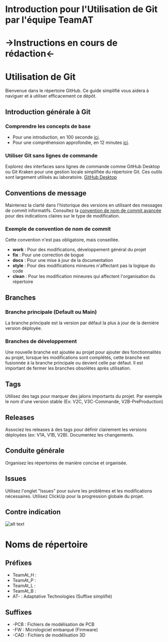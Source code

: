 # Introduction pour l'Utilisation de Git par l'équipe TeamAT
# ->Instructions en cours de rédaction<-

# Utilisation de Git

Bienvenue dans le répertoire GitHub. Ce guide simplifié vous aidera à naviguer et à utiliser efficacement ce dépôt.

## Introduction générale à Git
### Comprendre les concepts de base
- Pour une introduction, en 100 seconde [ici](https://www.youtube.com/watch?v=hwP7WQkmECE).
- Pour une compréhension approfondie, en 12 minutes [ici](https://www.youtube.com/watch?v=HkdAHXoRtos).

### Utiliser Git sans lignes de commande
Explorez des interfaces sans lignes de commande comme GitHub Desktop ou Git Kraken pour une gestion locale simplifiée du répertoire Git. Ces outils sont largement utilisés au laboratoire. [GitHub Desktop](https://desktop.github.com/)


## Conventions de message

Maintenez la clarté dans l'historique des versions en utilisant des messages de commit informatifs. Consultez la [convention de nom de commit avancée](https://cbea.ms/git-commit/) pour des indications claires sur le type de modification.

### Exemple de convention de nom de commit
Cette convention n'est pas obligatoire, mais conseillée.
- **work** : Pour des modifications, développement général du projet
- **fix** : Pour une correction de bogue
- **docs** : Pour une mise à jour de la documentation
- **style** : Pour des modifications mineures n'affectant pas la logique du code
- **clean** : Pour les modification mineures qui affectent l'organisation du répertoire

## Branches

### Branche principale (Default ou Main)

La branche principale est la version par défaut la plus à jour de la dernière version déployée.

### Branches de développement
Une nouvelle branche est ajoutée au projet pour ajouter des fonctionnalités au projet, lorsque les modifications sont complétés, cette branche est fusionnée à la branche principale ou devient celle par défaut.
Il est important de fermer les branches obsolètes après utilisation.

## Tags

Utilisez des tags pour marquer des jalons importants du projet. Par exemple le nom d'une version stable (Ex: V2C, V3C-Commande, V2B-PreProduction)

## Releases

Associez les releases à des tags pour définir clairement les versions déployées (ex: V1A, V1B, V2B). Documentez les changements.

## Conduite générale

Organisez les répertoires de manière concise et organisée.

## Issues

Utilisez l'onglet "Issues" pour suivre les problèmes et les modifications nécessaires. Utilisez ClickUp pour la progression globale du projet.

## Contre indication
![alt text](https://cbea.ms/content/images/size/w2000/2021/01/git_commit_2x.png)

# Noms de répertoire

## Préfixes

- TeamAt_H : 
- TeamAt_P :
- TeamAt_L :
- TeamAt_B :
- AT- : Adaptative Technologies (Suffixe simplifié)

## Suffixes

- -PCB : Fichiers de modélisation de PCB
- -FW : Micrologiciel embarqué (Firmware)
- -CAD : Fichiers de modélisation 3D
